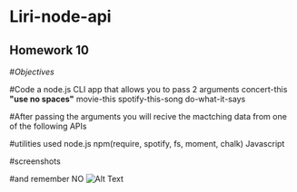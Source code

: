 # Liri-node-api

## Homework 10 

#_Objectives_

#Code a node.js CLI app that allows you to pass 2 arguments
  concert-this <artistname> **"use no spaces"**
  movie-this
  spotify-this-song
  do-what-it-says

#After passing the arguments you will recive the mactching data from one of the following APIs

#utilities used
  node.js
  npm(require, spotify, fs, moment, chalk)
  Javascript
  
#screenshots

  #and remember NO
![Alt Text](https://media.giphy.com/media/3osxY9kuM2NGUfvThe/giphy.gif)
